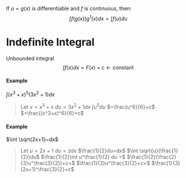 If $u=g(x)$ is differentiable and $f$ is continuous, then:
$$\int f(g(x))g^1(x)dx=\int f(u)du$$
# Indefinite Integral
Unbounded integral
$$\int f(x)dx=F(x)+c \leftarrow\text{constant}$$
#### Example
$\int (x^3+x)^5(3x^2+1)dx$
> Let $v=x^3+x$
> $du=3x^2+1dx$
> $\int u^5du$
> $=\frac{u^6}{6}+c$
> $=\frac{(x^3+x)^6}{6}+c$
#### Example
$\int \sqrt{2x+1}~dx$
> Let $u=2x+1$
> $du=zdx$
> $\frac{1}{2}du=dx$
> $\int \sqrt{u}(\frac{1}{2})du$
> $\frac{1}{2}\int u^\frac{1}{2} du =$
> $\frac{1}{2}(\frac{2}{3}u^\frac{3}{2})+c=$
> $\frac{1}{3}u^\frac{3}{2}+c=$
> $\frac{1}{3}(2x+1)^\frac{3}{2}+c$